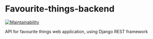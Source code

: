# Favourite-things-backend
[![Maintainability](https://api.codeclimate.com/v1/badges/9c4c6dbdd489962ccc64/maintainability)](https://codeclimate.com/github/nzediegwu1/favourites-backend/maintainability)

API for favourite things web application, using Django REST framework
